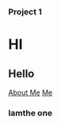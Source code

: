
<h3>Project 1</h3>


<h1>HI</h1>
<h2>Hello</h2>

<a href="./Journey/001/day1.html" title="About Me">About Me</a>
<a href="https://github.com/DiamondPurvis/100DaysOfCloud/blob/main/README.md" title="About Me"> Me</a>

<h3>Iamthe one</h3>
